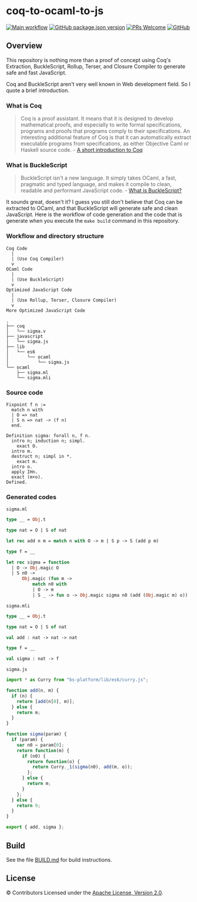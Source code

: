 # coq-to-ocaml-to-js

[![Main workflow](https://github.com/imbsky/coq-to-ocaml-to-js/workflows/Main%20workflow/badge.svg)](https://github.com/imbsky/coq-to-ocaml-to-js/actions)
[![GitHub package.json version](https://img.shields.io/github/package-json/v/imbsky/coq-to-ocaml-to-js?style=flat-square)](https://github.com/imbsky/coq-to-ocaml-to-js/blob/master/package.json)
[![PRs Welcome](https://img.shields.io/badge/PRs-welcome-brightgreen.svg?style=flat-square)](http://makeapullrequest.com)
[![GitHub](https://img.shields.io/github/license/imbsky/coq-to-ocaml-to-js?color=orange&style=flat-square)](https://github.com/imbsky/coq-to-ocaml-to-js/blob/master/LICENSE)

## Overview

This repository is nothing more than a proof of concept using Coq's Extraction,
BuckleScript, Rollup, Terser, and Closure Compiler to generate safe and fast
JavaScript.

Coq and BuckleScript aren't very well known in Web development field. So I quote
a brief introduction.

### What is Coq

> Coq is a proof assistant. It means that it is designed to develop mathematical
> proofs, and especially to write formal specifications, programs and proofs
> that programs comply to their specifications. An interesting additional
> feature of Coq is that it can automatically extract executable programs from
> specifications, as either Objective Caml or Haskell source code. -
> [A short introduction to Coq](https://coq.inria.fr)

### What is BuckleScript

> BuckleScript isn't a new language. It simply takes OCaml, a fast, pragmatic
> and typed language, and makes it compile to clean, readable and performant
> JavaScript code. -
> [What is BuckleScript?](https://bucklescript.github.io/docs/en/what-why)

It sounds great, doesn't it? I guess you still don't believe that Coq can be
extracted to OCaml, and that BuckleScript will generate safe and clean
JavaScript. Here is the workflow of code generation and the code that is
generate when you execute the `make build` command in this repository.

### Workflow and directory structure

```text
Coq Code
  |
  | (Use Coq Compiler)
  v
OCaml Code
  |
  | (Use BuckleScript)
  v
Optimized JavaScript Code
  |
  | (Use Rollup, Terser, Closure Compiler)
  v
More Optimized JavaScript Code
```

```text
.
├── coq
│   └── sigma.v
├── javascript
│   └── sigma.js
├── lib
│   └── es6
│       └── ocaml
│           └── sigma.js
└── ocaml
    ├── sigma.ml
    └── sigma.mli
```

### Source code

```coq
Fixpoint f n :=
  match n with
  | O => nat
  | S n => nat -> (f n)
  end.

Definition sigma: forall n, f n.
  intro n; induction n; simpl.
    exact O.
  intro m.
  destruct n; simpl in *.
    exact m.
  intro o.
  apply IHn.
  exact (m+o).
Defined.
```

### Generated codes

`sigma.ml`

```ocaml
type __ = Obj.t

type nat = O | S of nat

let rec add n m = match n with O -> m | S p -> S (add p m)

type f = __

let rec sigma = function
  | O -> Obj.magic O
  | S n0 ->
      Obj.magic (fun m ->
          match n0 with
          | O -> m
          | S _ -> fun o -> Obj.magic sigma n0 (add (Obj.magic m) o))
```

`sigma.mli`

```ocaml
type __ = Obj.t

type nat = O | S of nat

val add : nat -> nat -> nat

type f = __

val sigma : nat -> f
```

`sigma.js`

```javascript
import * as Curry from "bs-platform/lib/es6/curry.js";

function add(n, m) {
  if (n) {
    return [add(n[0], m)];
  } else {
    return m;
  }
}

function sigma(param) {
  if (param) {
    var n0 = param[0];
    return function(m) {
      if (n0) {
        return function(o) {
          return Curry._1(sigma(n0), add(m, o));
        };
      } else {
        return m;
      }
    };
  } else {
    return 0;
  }
}

export { add, sigma };
```

## Build

See the file [BUILD.md](BUILD.md) for build instructions.

## License

&copy; Contributors Licensed under the
[Apache License, Version 2.0](https://www.apache.org/licenses/LICENSE-2.0).
